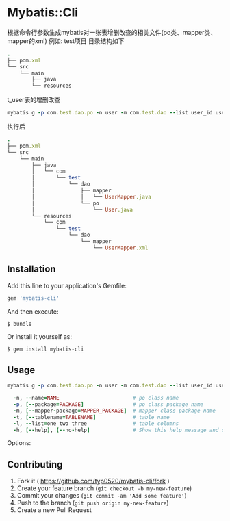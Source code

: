 # Mybatis::Cli

根据命令行参数生成mybatis对一张表增删改查的相关文件(po类、mapper类、mapper的xml)
例如: test项目 目录结构如下
```ruby
.
├── pom.xml
└── src
    └── main
        ├── java
        └── resources
```

t_user表的增删改查

```ruby
mybatis g -p com.test.dao.po -n user -m com.test.dao --list user_id username create_time update_time
```

执行后
```ruby
.
├── pom.xml
└── src
    └── main
        ├── java
        │   └── com
        │       └── test
        │           └── dao
        │               ├── mapper
        │               │   └── UserMapper.java
        │               └── po
        │                   └── User.java
        └── resources
            └── com
                └── test
                    └── dao
                        └── mapper
                            └── UserMapper.xml
```
## Installation

Add this line to your application's Gemfile:

```ruby
gem 'mybatis-cli'
```

And then execute:

    $ bundle

Or install it yourself as:

    $ gem install mybatis-cli

## Usage
```ruby
mybatis g -p com.test.dao.po -n user -m com.test.dao --list user_id username create_time update_time
```

```ruby
  -n, --name=NAME                        # po class name
  -p, [--package=PACKAGE]                # po class package name
  -m, [--mapper-package=MAPPER_PACKAGE]  # mapper class package name
  -t, [--tablename=TABLENAME]            # table name
  -l, --list=one two three               # table columns
  -h, [--help], [--no-help]              # Show this help message and quit

```
Options:

## Contributing

1. Fork it ( https://github.com/typ0520/mybatis-cli/fork )
2. Create your feature branch (`git checkout -b my-new-feature`)
3. Commit your changes (`git commit -am 'Add some feature'`)
4. Push to the branch (`git push origin my-new-feature`)
5. Create a new Pull Request
